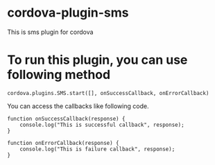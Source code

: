 # cordova-plugin-sms
This is sms plugin for cordova

# To run this plugin, you can use following method

```
cordova.plugins.SMS.start([], onSuccessCallback, onErrorCallback)
```

You can access the callbacks like following code.
```
function onSuccessCallback(response) {
    console.log("This is successful callback", response);
}

function onErrorCallback(response) {
    console.log("This is failure callback", response);
}
```
